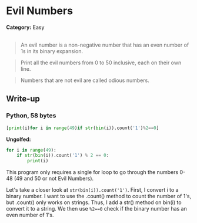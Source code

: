 <h1>Evil Numbers</h1>
<b>Category:</b> Easy
<br><br>

> An evil number is a non-negative number that has an even number of 1s in its binary expansion.

> Print all the evil numbers from 0 to 50 inclusive, each on their own line.

> Numbers that are not evil are called odious numbers.

<h2>Write-up</h2>

<h3>Python, 58 bytes</h3>


```python
[print(i)for i in range(49)if str(bin(i)).count('1')%2==0]
```

<b>Ungolfed:</b>

```python
for i in range(49):
	if str(bin(i)).count('1') % 2 == 0:
		print(i)
```


This program only requires a single for loop to go through the numbers 0-48 (49 and 50 or not Evil Numbers).

Let's take a closer look at `str(bin(i)).count('1')`. First, I convert i to a binary number. I want to use the .count() method to count the number of 1's, but .count() only works on strings. Thus, I add a str() method on bin(i) to convert it to a string. We then use `%2==0` check if the binary number has an even number of 1's.